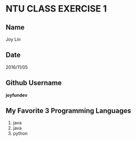 # NTU CLASS EXERCISE 1

## Name

Joy Lin


## Date

2016/11/05


## Github Username
**joyfundev**


## My Favorite 3 Programming Languages
1. java
2. java 
3. python

